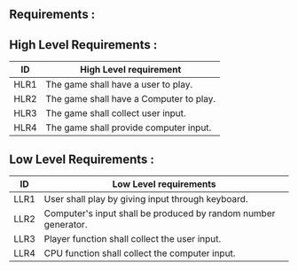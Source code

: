 ﻿## Requirements :

## High Level Requirements :

|ID| High Level requirement  |
|--|--|
| HLR1 | The game shall have a user to play.  |
| HLR2| The game shall have a Computer to play. |
| HLR3 | The game shall collect user input. |
| HLR4| The game shall provide computer input.|


## Low Level Requirements :

|ID| Low Level requirements  |
|--|--|
| LLR1  | User shall play by giving input through keyboard.  |
| LLR2 | Computer's input shall be produced by random number generator. |
| LLR3 | Player function shall collect the user input. |
| LLR4 | CPU function shall collect the computer input.|
